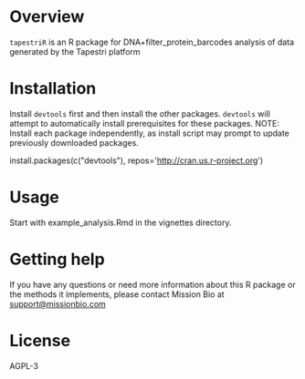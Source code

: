# Overview
`tapestriR` is an R package for DNA+filter_protein_barcodes analysis of data generated by the Tapestri platform

# Installation

Install `devtools` first and then install the other packages. `devtools` will attempt to automatically install prerequisites for these packages.
NOTE: Install each package independently, as install script may prompt to update previously downloaded packages.

install.packages(c("devtools"), repos='http://cran.us.r-project.org')


# Usage

Start with example_analysis.Rmd in the vignettes directory. 



# Getting help
If you have any questions or need more information about this R package or the methods it implements, please contact Mission Bio at support@missionbio.com

# License
AGPL-3
